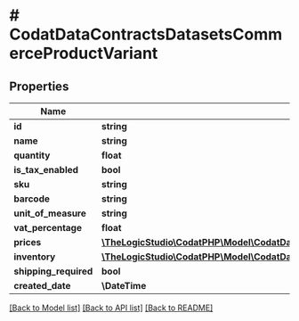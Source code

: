 # # CodatDataContractsDatasetsCommerceProductVariant

## Properties

Name | Type | Description | Notes
------------ | ------------- | ------------- | -------------
**id** | **string** |  | [optional]
**name** | **string** |  | [optional]
**quantity** | **float** |  | [optional]
**is_tax_enabled** | **bool** |  | [optional]
**sku** | **string** |  | [optional]
**barcode** | **string** |  | [optional]
**unit_of_measure** | **string** |  | [optional]
**vat_percentage** | **float** |  | [optional]
**prices** | [**\TheLogicStudio\CodatPHP\Model\CodatDataContractsDatasetsCommerceProductVariantPrice[]**](CodatDataContractsDatasetsCommerceProductVariantPrice.md) |  | [optional]
**inventory** | [**\TheLogicStudio\CodatPHP\Model\CodatDataContractsDatasetsCommerceInventory**](CodatDataContractsDatasetsCommerceInventory.md) |  | [optional]
**shipping_required** | **bool** |  | [optional]
**created_date** | **\DateTime** |  | [optional]

[[Back to Model list]](../../README.md#models) [[Back to API list]](../../README.md#endpoints) [[Back to README]](../../README.md)
